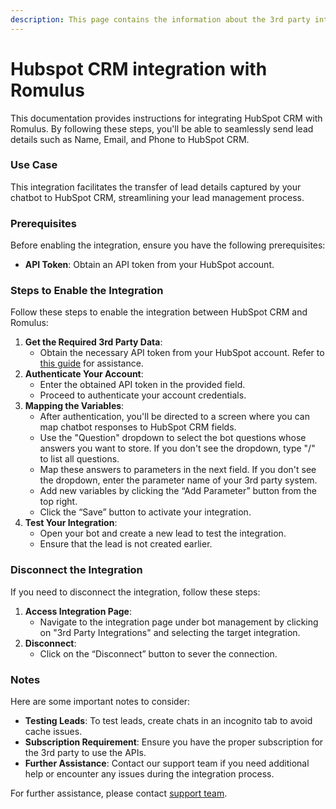 ```yaml
---
description: This page contains the information about the 3rd party integrations.
---
```


# Hubspot CRM integration with Romulus

This documentation provides instructions for integrating HubSpot CRM with Romulus. By following these steps, you'll be able to seamlessly send lead details such as Name, Email, and Phone to HubSpot CRM.

### Use Case

This integration facilitates the transfer of lead details captured by your chatbot to HubSpot CRM, streamlining your lead management process.

### Prerequisites

Before enabling the integration, ensure you have the following prerequisites:

* **API Token**: Obtain an API token from your HubSpot account.

### Steps to Enable the Integration

Follow these steps to enable the integration between HubSpot CRM and Romulus:

1. **Get the Required 3rd Party Data**:
   * Obtain the necessary API token from your HubSpot account. Refer to [this guide](https://knowledge.hubspot.com/integrations/how-do-i-get-my-hubspot-api-key) for assistance.
2. **Authenticate Your Account**:
   * Enter the obtained API token in the provided field.
   * Proceed to authenticate your account credentials.
3. **Mapping the Variables**:
   * After authentication, you'll be directed to a screen where you can map chatbot responses to HubSpot CRM fields.
   * Use the "Question" dropdown to select the bot questions whose answers you want to store. If you don't see the dropdown, type "/" to list all questions.
   * Map these answers to parameters in the next field. If you don't see the dropdown, enter the parameter name of your 3rd party system.
   * Add new variables by clicking the “Add Parameter” button from the top right.
   * Click the “Save” button to activate your integration.
4. **Test Your Integration**:
   * Open your bot and create a new lead to test the integration.
   * Ensure that the lead is not created earlier.

### Disconnect the Integration

If you need to disconnect the integration, follow these steps:

1. **Access Integration Page**:
   * Navigate to the integration page under bot management by clicking on "3rd Party Integrations" and selecting the target integration.
2. **Disconnect**:
   * Click on the “Disconnect” button to sever the connection.

### Notes

Here are some important notes to consider:

* **Testing Leads**: To test leads, create chats in an incognito tab to avoid cache issues.
* **Subscription Requirement**: Ensure you have the proper subscription for the 3rd party to use the APIs.
* **Further Assistance**: Contact our support team if you need additional help or encounter any issues during the integration process.

For further assistance, please contact [support team](mailto:support@example.com).
